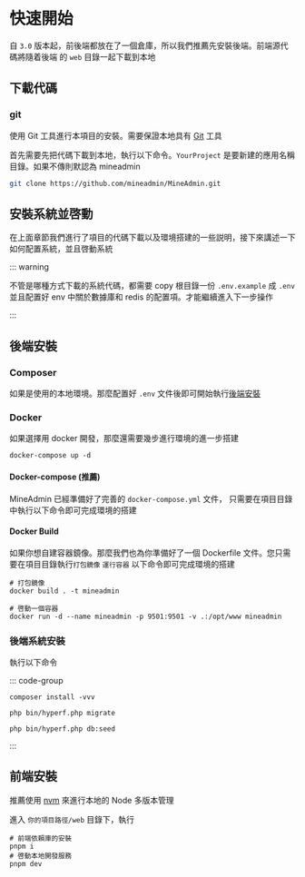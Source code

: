 # 快速開始

自 `3.0` 版本起，前後端都放在了一個倉庫，所以我們推薦先安裝後端。前端源代碼將隨着後端
的 `web` 目錄一起下載到本地

## 下載代碼

### git

使用 Git 工具進行本項目的安裝。需要保證本地具有 [Git](https://git-scm.com/) 工具

首先需要先把代碼下載到本地，執行以下命令。`YourProject` 是要新建的應用名稱目錄。如果不傳則默認為 mineadmin

```sh [下載代碼]
git clone https://github.com/mineadmin/MineAdmin.git
```

## 安裝系統並啓動

在上面章節我們進行了項目的代碼下載以及環境搭建的一些説明，接下來講述一下如何配置系統，並且啓動系統

::: warning

不管是哪種方式下載的系統代碼，都需要 copy 根目錄一份 `.env.example` 成 `.env`
並且配置好 env 中關於數據庫和 redis 的配置項。才能繼續進入下一步操作

:::

## 後端安裝

### Composer

如果是使用的本地環境。那麼配置好 `.env` 文件後即可開始執行[後端安裝](#後端安裝)

### Docker

如果選擇用 docker 開發，那麼還需要幾步進行環境的進一步搭建

```shell
docker-compose up -d
```

#### Docker-compose (推薦)

MineAdmin 已經準備好了完善的 `docker-compose.yml` 文件，
只需要在項目目錄中執行以下命令即可完成環境的搭建

#### Docker Build

如果你想自建容器鏡像。那麼我們也為你準備好了一個 Dockerfile 文件。您只需要在項目目錄執行`打包鏡像` `運行容器` 以下命令即可完成環境的搭建

```shell
# 打包鏡像
docker build . -t mineadmin

# 啓動一個容器
docker run -d --name mineadmin -p 9501:9501 -v .:/opt/www mineadmin 
```

### 後端系統安裝

執行以下命令

::: code-group

```shell[重新安裝 Vendor]
composer install -vvv
```

```shell [數據表遷移]
php bin/hyperf.php migrate
```

```shell [數據填充]
php bin/hyperf.php db:seed
```

:::


## 前端安裝

推薦使用 [nvm](https://github.com/nvm-sh/nvm) 來進行本地的 Node 多版本管理

進入 `你的項目路徑/web` 目錄下，執行

```shell
# 前端依賴庫的安裝
pnpm i 
# 啓動本地開發服務
pnpm dev
```